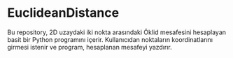 # EuclideanDistance
Bu repository, 2D uzaydaki iki nokta arasındaki Öklid mesafesini hesaplayan basit bir Python programını içerir. Kullanıcıdan noktaların koordinatlarını girmesi istenir ve program, hesaplanan mesafeyi yazdırır.
